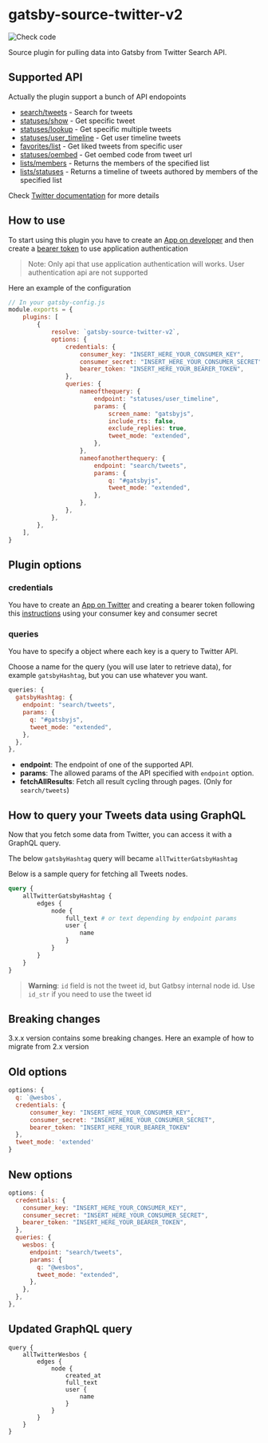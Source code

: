 # gatsby-source-twitter-v2

![Check code](https://github.com/G100g/gatsby-source-twitter-v2/workflows/Check%20code/badge.svg)

Source plugin for pulling data into Gatsby from Twitter Search API.

## Supported API

Actually the plugin support a bunch of API endopoints

-   [search/tweets](https://developer.twitter.com/en/docs/tweets/search/api-reference/get-search-tweets) - Search for tweets
-   [statuses/show](https://developer.twitter.com/en/docs/tweets/post-and-engage/api-reference/get-statuses-show-id) - Get specific tweet
-   [statuses/lookup](https://developer.twitter.com/en/docs/tweets/post-and-engage/api-reference/get-statuses-lookup) - Get specific multiple tweets
-   [statuses/user_timeline](https://developer.twitter.com/en/docs/tweets/timelines/api-reference/get-statuses-user_timeline) - Get user timeline tweets
-   [favorites/list](https://developer.twitter.com/en/docs/tweets/post-and-engage/api-reference/get-favorites-list) - Get liked tweets from specific user
-   [statuses/oembed](https://developer.twitter.com/en/docs/tweets/post-and-engage/api-reference/get-statuses-oembed) - Get oembed code from tweet url
-   [lists/members](https://developer.twitter.com/en/docs/accounts-and-users/create-manage-lists/api-reference/get-lists-members) - Returns the members of the specified list
-   [lists/statuses](https://developer.twitter.com/en/docs/accounts-and-users/create-manage-lists/api-reference/get-lists-statuses) - Returns a timeline of tweets authored by members of the specified list

Check [Twitter documentation](https://developer.twitter.com/en/docs) for more details

## How to use

To start using this plugin you have to create an [App on developer](https://developer.twitter.com/en/apps) and then create a [bearer token](https://developer.twitter.com/en/docs/basics/authentication/guides/bearer-tokens.html) to use application authentication

> Note: Only api that use application authentication will works. User authentication api are not supported

Here an example of the configuration

```javascript
// In your gatsby-config.js
module.exports = {
    plugins: [
        {
            resolve: `gatsby-source-twitter-v2`,
            options: {
                credentials: {
                    consumer_key: "INSERT_HERE_YOUR_CONSUMER_KEY",
                    consumer_secret: "INSERT_HERE_YOUR_CONSUMER_SECRET",
                    bearer_token: "INSERT_HERE_YOUR_BEARER_TOKEN",
                },
                queries: {
                    nameofthequery: {
                        endpoint: "statuses/user_timeline",
                        params: {
                            screen_name: "gatsbyjs",
                            include_rts: false,
                            exclude_replies: true,
                            tweet_mode: "extended",
                        },
                    },
                    nameofanotherthequery: {
                        endpoint: "search/tweets",
                        params: {
                            q: "#gatsbyjs",
                            tweet_mode: "extended",
                        },
                    },
                },
            },
        },
    ],
}
```

## Plugin options

### credentials

You have to create an [App on Twitter](https://apps.twitter.com/) and creating a bearer token following this [instructions](https://developer.twitter.com/en/docs/basics/authentication/guides/bearer-tokens.html) using your consumer key and consumer secret

### queries

You have to specify a object where each key is a query to Twitter API.

Choose a name for the query (you will use later to retrieve data), for example `gatsbyHashtag`, but you can use whatever you want.

```js
queries: {
  gatsbyHashtag: {
    endpoint: "search/tweets",
    params: {
      q: "#gatsbyjs",
      tweet_mode: "extended",
    },
  },
},
```

-   **endpoint**: The endpoint of one of the supported API.
-   **params**: The allowed params of the API specified with `endpoint` option.
-   **fetchAllResults**: Fetch all result cycling through pages. (Only for `search/tweets`)

## How to query your Tweets data using GraphQL

Now that you fetch some data from Twitter, you can access it with a GraphQL query.

The below `gatsbyHashtag` query will became `allTwitterGatsbyHashtag`

Below is a sample query for fetching all Tweets nodes.

```graphql
query {
    allTwitterGatsbyHashtag {
        edges {
            node {
                full_text # or text depending by endpoint params
                user {
                    name
                }
            }
        }
    }
}
```

> **Warning**: `id` field is not the tweet id, but Gatbsy internal node id. Use `id_str` if you need to use the tweet id

## Breaking changes

3.x.x version contains some breaking changes. Here an example of how to migrate from 2.x version

## Old options

```js
options: {
  q: `@wesbos`,
  credentials: {
      consumer_key: "INSERT_HERE_YOUR_CONSUMER_KEY",
      consumer_secret: "INSERT_HERE_YOUR_CONSUMER_SECRET",
      bearer_token: "INSERT_HERE_YOUR_BEARER_TOKEN"
  },
  tweet_mode: 'extended'
}
```

## New options

```js
options: {
  credentials: {
    consumer_key: "INSERT_HERE_YOUR_CONSUMER_KEY",
    consumer_secret: "INSERT_HERE_YOUR_CONSUMER_SECRET",
    bearer_token: "INSERT_HERE_YOUR_BEARER_TOKEN",
  },
  queries: {
    wesbos: {
      endpoint: "search/tweets",
      params: {
        q: "@wesbos",
        tweet_mode: "extended",
      },
    },
  },
},
```

## Updated GraphQL query

```
query {
    allTwitterWesbos {
        edges {
            node {
                created_at
                full_text
                user {
                    name
                }
            }
        }
    }
}
```
